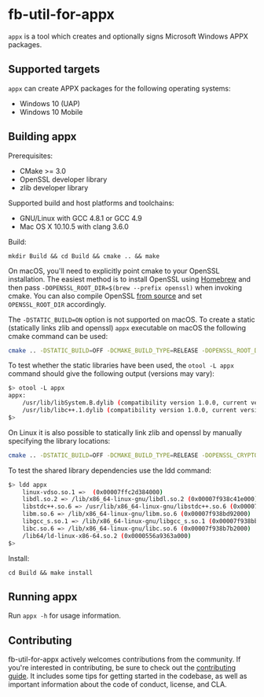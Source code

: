 # fb-util-for-appx

`appx` is a tool which creates and optionally signs
Microsoft Windows APPX packages.

## Supported targets

`appx` can create APPX packages for the following operating
systems:

* Windows 10 (UAP)
* Windows 10 Mobile

## Building appx

Prerequisites:

* CMake >= 3.0
* OpenSSL developer library
* zlib developer library

Supported build and host platforms and toolchains:

* GNU/Linux with GCC 4.8.1 or GCC 4.9
* Mac OS X 10.10.5 with clang 3.6.0

Build:

    mkdir Build && cd Build && cmake .. && make

On macOS, you'll need to explicitly point cmake to your OpenSSL
installation. The easiest method is to install OpenSSL using
[Homebrew](http://brew.sh/) and then pass `-DOPENSSL_ROOT_DIR=$(brew --prefix openssl)`
when invoking cmake. You can also compile OpenSSL [from source](https://github.com/openssl/openssl)
and set `OPENSSL_ROOT_DIR` accordingly.

The `-DSTATIC_BUILD=ON` option is not supported on macOS. To create a static (statically links zlib and openssl) `appx` executable on macOS the following cmake command can be used:

```bash
cmake .. -DSTATIC_BUILD=OFF -DCMAKE_BUILD_TYPE=RELEASE -DOPENSSL_ROOT_DIR=$(brew --prefix openssl) -DOPENSSL_CRYPTO_LIBRARY=/usr/local/opt/openssl/lib/libcrypto.a -DOPENSSL_SSL_LIBRARY=/usr/local/opt/openssl/lib/libssl.a  -DZLIB_LIBRARY=/usr/local/opt/zlib/lib/libz.a
```
To test whether the static libraries have been used, the `otool -L appx` command should give the following output (versions may vary):

```bash
$> otool -L appx
appx:
	/usr/lib/libSystem.B.dylib (compatibility version 1.0.0, current version 1252.0.0)
	/usr/lib/libc++.1.dylib (compatibility version 1.0.0, current version 400.9.0)
$>
```

On Linux it is also possible to statically link zlib and openssl by manually specifying the library locations:

```bash
cmake .. -DSTATIC_BUILD=OFF -DCMAKE_BUILD_TYPE=RELEASE -DOPENSSL_CRYPTO_LIBRARY=/usr/lib/x86_64-linux-gnu/libcrypto.a -DOPENSSL_SSL_LIBRARY=/usr/lib/x86_64-linux-gnu/libssl.a -DZLIB_LIBRARY=/usr/lib/x86_64-linux-gnu/libz.a
```
To test the shared library dependencies use the ldd command:

```bash
$> ldd appx
	linux-vdso.so.1 =>  (0x00007ffc2d384000)
	libdl.so.2 => /lib/x86_64-linux-gnu/libdl.so.2 (0x00007f938c41e000)
	libstdc++.so.6 => /usr/lib/x86_64-linux-gnu/libstdc++.so.6 (0x00007f938c09c000)
	libm.so.6 => /lib/x86_64-linux-gnu/libm.so.6 (0x00007f938bd92000)
	libgcc_s.so.1 => /lib/x86_64-linux-gnu/libgcc_s.so.1 (0x00007f938bb7c000)
	libc.so.6 => /lib/x86_64-linux-gnu/libc.so.6 (0x00007f938b7b2000)
	/lib64/ld-linux-x86-64.so.2 (0x0000556a9363a000)
$>
```


Install:

    cd Build && make install

## Running appx

Run `appx -h` for usage information.

## Contributing

fb-util-for-appx actively welcomes contributions from the community.
If you're interested in contributing, be sure to check out the
[contributing guide](https://github.com/facebook/fb-util-for-appx/blob/master/CONTRIBUTING.md).
It includes some tips for getting started in the codebase, as well
as important information about the code of conduct, license, and CLA.
